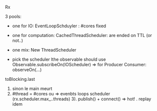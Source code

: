 Rx

3 pools:
- one for IO: EventLoopSchduyler : #cores fixed
- one for computation: CachedThreadScheduler: are ended on TTL (or not..)
- one mix: New ThreadScheduler

- pick the scheduler lthe observable should use
Observable[](..).subscribeOn(IOScheduler) => for Producer
Consumer: observeOn(...)



toBlocking.last
1) sinon le main meurt
2) #thread = #cores ou => evenbts loops scheduler (rx.scheduler.max_..threads)
3). publish() + connect() => hot!  . replay idem

